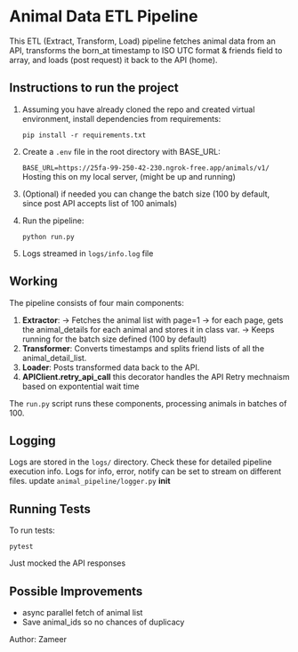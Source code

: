 # Animal Data ETL Pipeline

This ETL (Extract, Transform, Load) pipeline fetches animal data from an API, transforms the born_at timestamp to ISO UTC format & friends field to array, and loads (post request) it back to the API (home).

## Instructions to run the project 

1. Assuming you have already cloned the repo and created virtual environment, install dependencies from requirements:
    
    `pip install -r requirements.txt`
    
2.  Create a `.env` file in the root directory with BASE_URL:
    
    `BASE_URL=https://25fa-99-250-42-230.ngrok-free.app/animals/v1/`
    Hosting this on my local server, (might be up and running)
3. (Optional) if needed you can change the batch size (100 by default, since post API accepts list of 100 animals)
    
5.  Run the pipeline:
    
    `python run.py`
6. Logs streamed in `logs/info.log` file
    

## Working

The pipeline consists of four main components:

1.  **Extractor**: 
		-> Fetches the animal list with page=1
		-> for each page, gets the animal_details for each animal and stores it in class var.
		-> Keeps running for the batch size defined (100 by default)
2.  **Transformer**: Converts timestamps and splits friend lists of all the animal_detail_list.
3.  **Loader**: Posts transformed data back to the API.
4. **APIClient.retry_api_call** this decorator handles the API Retry mechnaism based on expontential wait time

The `run.py` script runs these components, processing animals in batches of 100.

## Logging

Logs are stored in the `logs/` directory. Check these for detailed pipeline execution info.
Logs for info, error, notify can be set to stream on different files. 
update `animal_pipeline/logger.py` ____init____

## Running Tests

To run tests:

`pytest`

Just mocked the API responses

## Possible Improvements

-   async parallel fetch of animal list
- Save animal_ids so no chances of duplicacy


Author: Zameer